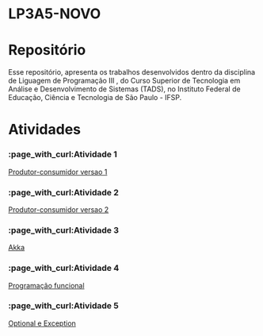 # LP3A5-NOVO



<!DOCTYPE html>

#  Repositório

Esse repositório, apresenta os trabalhos desenvolvidos dentro da disciplina de Liguagem de Programação III , do Curso Superior de Tecnologia em Análise e Desenvolvimento de Sistemas (TADS), no Instituto Federal de Educação, Ciência e Tecnologia de São Paulo - IFSP.
<html lang="en">
<head>
    <meta charset="UTF-8">
    <meta http-equiv="X-UA-Compatible" content="IE=edge">
    <meta name="viewport" content="width=device-width, initial-scale=1.0">
    
</head>
<body>
    <h1>Atividades</h1>
    <h3>:page_with_curl:Atividade 1</h3>
    <p><a href=  >Produtor-consumidor versao 1</a></p>
    <h3>:page_with_curl:Atividade 2</h3>
    <p><a href=   >Produtor-consumidor versao 2</a></p>
    <h3>:page_with_curl:Atividade 3</h3>
    <p><a href=   >Akka</a></p>
    <h3>:page_with_curl:Atividade 4</h3>
    <p><a href=  >Programação funcional</a></p>
    <h3>:page_with_curl:Atividade 5</h3>
    <p><a href=   >Optional e Exception</a></p>
    
</body>
</html>
